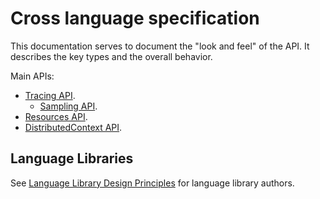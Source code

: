 # Cross language specification

This documentation serves to document the "look and feel" of the API. It
describes the key types and the overall behavior.

Main APIs:

- [Tracing API](tracing-api.md).
  - [Sampling API](sampling-api.md).
- [Resources API](resources-api.md).
- [DistributedContext API](distributedcontext-api.md).

## Language Libraries

See [Language Library Design Principles](library-guidelines.md) for language library authors.
